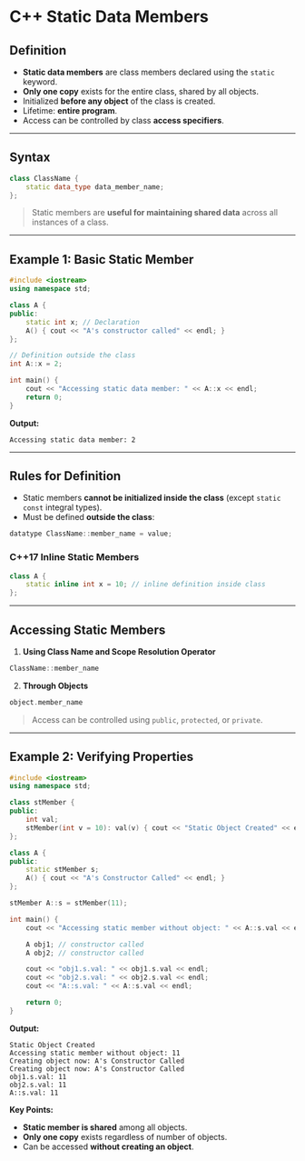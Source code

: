 # C++ Static Data Members

## Definition

* **Static data members** are class members declared using the `static` keyword.
* **Only one copy** exists for the entire class, shared by all objects.
* Initialized **before any object** of the class is created.
* Lifetime: **entire program**.
* Access can be controlled by class **access specifiers**.

---

## Syntax

```cpp
class ClassName {
    static data_type data_member_name;
};
```

> Static members are **useful for maintaining shared data** across all instances of a class.

---

## Example 1: Basic Static Member

```cpp
#include <iostream>
using namespace std;

class A {
public:
    static int x; // Declaration
    A() { cout << "A's constructor called" << endl; }
};

// Definition outside the class
int A::x = 2;

int main() {
    cout << "Accessing static data member: " << A::x << endl;
    return 0;
}
```

**Output:**

```
Accessing static data member: 2
```

---

## Rules for Definition

* Static members **cannot be initialized inside the class** (except `static const` integral types).
* Must be defined **outside the class**:

```cpp
datatype ClassName::member_name = value;
```

### **C++17 Inline Static Members**

```cpp
class A {
    static inline int x = 10; // inline definition inside class
};
```

---

## Accessing Static Members

1. **Using Class Name and Scope Resolution Operator**

```cpp
ClassName::member_name
```

2. **Through Objects**

```cpp
object.member_name
```

> Access can be controlled using `public`, `protected`, or `private`.

---

## Example 2: Verifying Properties

```cpp
#include <iostream>
using namespace std;

class stMember {
public:
    int val;
    stMember(int v = 10): val(v) { cout << "Static Object Created" << endl; }
};

class A {
public:
    static stMember s;
    A() { cout << "A's Constructor Called" << endl; }
};

stMember A::s = stMember(11);

int main() {
    cout << "Accessing static member without object: " << A::s.val << endl;

    A obj1; // constructor called
    A obj2; // constructor called

    cout << "obj1.s.val: " << obj1.s.val << endl;
    cout << "obj2.s.val: " << obj2.s.val << endl;
    cout << "A::s.val: " << A::s.val << endl;

    return 0;
}
```

**Output:**

```
Static Object Created
Accessing static member without object: 11
Creating object now: A's Constructor Called
Creating object now: A's Constructor Called
obj1.s.val: 11
obj2.s.val: 11
A::s.val: 11
```

**Key Points:**

* **Static member is shared** among all objects.
* **Only one copy** exists regardless of number of objects.
* Can be accessed **without creating an object**.
